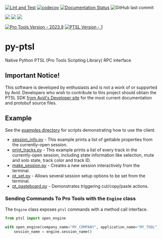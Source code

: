 [![Lint and Test](https://github.com/iluvcapra/py-ptsl/actions/workflows/lint_and_pytest.yml/badge.svg)](https://github.com/iluvcapra/py-ptsl/actions/workflows/lint_and_pytest.yml)
[![codecov](https://codecov.io/gh/iluvcapra/py-ptsl/branch/master/graph/badge.svg?token=PR6SUQJISZ)](https://codecov.io/gh/iluvcapra/py-ptsl)
[![Documentation Status](https://readthedocs.org/projects/py-ptsl/badge/?version=latest)](https://py-ptsl.readthedocs.io/en/latest/?badge=latest)
![GitHub last commit](https://img.shields.io/github/last-commit/iluvcapra/py-ptsl)

![](https://img.shields.io/pypi/pyversions/py-ptsl.svg) [![](https://img.shields.io/pypi/v/py-ptsl.svg)](https://pypi.org/project/py-ptsl/) ![](https://img.shields.io/pypi/wheel/py-ptsl.svg)

[![Pro Tools Version - 2023.9](https://img.shields.io/static/v1?label=Pro+Tools+Version&message=2023.9&color=8f228f)](https://github.com/iluvcapra/py-ptsl/blob/master/docs/source/ptsl_versions.rst)
[![PTSL Version - 1](https://img.shields.io/static/v1?label=PTSL+Version&message=1&color=0000ff)](https://github.com/iluvcapra/py-ptsl/blob/master/docs/source/ptsl_versions.rst)

# py-ptsl

Native Python PTSL (Pro Tools Scripting Library) RPC interface

## Important Notice! 

This software is developed by enthusiasts and is not a work of or supported by 
Avid. Developers who wish to contribute to this project should obtain the PTSL 
SDK [from Avid's Developer site](https://developer.avid.com) for the most 
current documentation and protobuf source files.

## Example

See the [examples directory](examples) for scripts demonstrating how to use the
client.

- [session_info.py](examples/session_info.py) - This example 
  prints a list of gettable properties from the currently-open
      session.
- [print_tracks.py](examples/print_tracks.py) - This example prints
  a list of every track in the currently-open session, including state
  information like selection, mute and solo state, track color and 
  track ID.
- [make_session.py](examples/make_session.py) - Creates a new
  session interactively from the terminal.
- [pt_set.py](examples/pt_set.py) - Allows several session setup
  options to be set from the terminal.
- [pt_pasteboard.py](examples/pt_pasteboard.py) - Demonstrates
  triggering cut/copy/paste actions.


### Sending Commands To Pro Tools with the `Engine` class

The `Engine` class exposes `ptsl` commands with a method call interface.

```python
from ptsl import open_engine

with open_engine(company_name="MY_COMPANY", application_name="MY_TOOL") as engine:
    session_name = engine.session_name()

```

